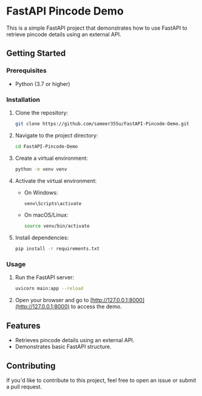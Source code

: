 # FastAPI Pincode Demo

This is a simple FastAPI project that demonstrates how to use FastAPI to retrieve pincode details using an external API.

## Getting Started

### Prerequisites

- Python (3.7 or higher)

### Installation

1. Clone the repository:

    ```bash
    git clone https://github.com/sameer355u/FastAPI-Pincode-Demo.git
    ```

2. Navigate to the project directory:

    ```bash
    cd FastAPI-Pincode-Demo
    ```

3. Create a virtual environment:

    ```bash
    python -m venv venv
    ```

4. Activate the virtual environment:

    - On Windows:

        ```bash
        venv\Scripts\activate
        ```

    - On macOS/Linux:

        ```bash
        source venv/bin/activate
        ```

5. Install dependencies:

    ```bash
    pip install -r requirements.txt
    ```

### Usage

1. Run the FastAPI server:

    ```bash
    uvicorn main:app --reload
    ```

2. Open your browser and go to [http://127.0.0.1:8000](http://127.0.0.1:8000) to access the demo.

## Features

- Retrieves pincode details using an external API.
- Demonstrates basic FastAPI structure.

## Contributing

If you'd like to contribute to this project, feel free to open an issue or submit a pull request.
